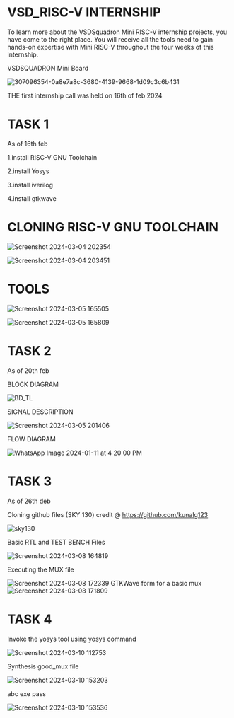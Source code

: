 # VSD_RISC-V INTERNSHIP

To learn more about the VSDSquadron Mini RISC-V internship projects, you have come to the right place. You will receive all the tools need to gain hands-on expertise with Mini RISC-V throughout the four weeks of this internship.





VSDSQUADRON Mini Board





![307096354-0a8e7a8c-3680-4139-9668-1d09c3c6b431](https://github.com/balaji-c7/VSD_RISC-V/assets/126571399/015c3776-3a29-4ea4-8dfd-415664f30c1d)






THE first internship call was held on 16th of feb 2024


# TASK 1

As of 16th feb

1.install RISC-V GNU Toolchain

2.install Yosys

3.install iverilog

4.install gtkwave



# CLONING RISC-V GNU TOOLCHAIN


![Screenshot 2024-03-04 202354](https://github.com/balaji-c7/VSD_RISC-V/assets/126571399/c6463f43-eed6-49ac-a912-d71a858de74e)



![Screenshot 2024-03-04 203451](https://github.com/balaji-c7/VSD_RISC-V/assets/126571399/2a243be3-1ed7-4ac6-8ee3-6aa6f8b3e740)


# TOOLS

![Screenshot 2024-03-05 165505](https://github.com/balaji-c7/VSD_RISC-V/assets/126571399/c15a47b0-c39a-4633-aef1-89ca29ad048f)




![Screenshot 2024-03-05 165809](https://github.com/balaji-c7/VSD_RISC-V/assets/126571399/66afba37-75ed-42f1-a411-edbb814d7b03)


# TASK 2

As of 20th feb

BLOCK DIAGRAM

![BD_TL](https://github.com/balaji-c7/VSD_RISC-V/assets/126571399/3117ee82-6e77-4727-a641-c38c47c8cb20)

SIGNAL DESCRIPTION

![Screenshot 2024-03-05 201406](https://github.com/balaji-c7/VSD_RISC-V/assets/126571399/6333076f-29aa-4354-8870-8c574532b9a7)

FLOW DIAGRAM

![WhatsApp Image 2024-01-11 at 4 20 00 PM](https://github.com/balaji-c7/VSD_RISC-V/assets/126571399/50b43a57-34c4-48ca-9255-95f561e3f6a0)


# TASK 3
As of 26th deb

Cloning github files (SKY 130) credit @ https://github.com/kunalg123


![sky130](https://github.com/balaji-c7/VSD_RISC-V/assets/126571399/4e3f7852-8208-4e1c-86f2-777867faedeb)

Basic RTL and TEST BENCH Files

![Screenshot 2024-03-08 164819](https://github.com/balaji-c7/VSD_RISC-V/assets/126571399/b9c0d4d7-f8c0-483f-9754-51e695edc8fd)


Executing the MUX file

![Screenshot 2024-03-08 172339](https://github.com/balaji-c7/VSD_RISC-V/assets/126571399/f4690ed1-f1df-49ef-982a-90c88f109d64)
GTKWave form for a basic mux
![Screenshot 2024-03-08 171809](https://github.com/balaji-c7/VSD_RISC-V/assets/126571399/f8d7be4d-b72e-4cb7-8b7f-3ed7c248fa41)


# TASK 4

Invoke the yosys tool using yosys command

![Screenshot 2024-03-10 112753](https://github.com/balaji-c7/VSD_RISC-V/assets/126571399/26b788c2-883e-4468-899b-da58bed1dc70)

Synthesis good_mux file

![Screenshot 2024-03-10 153203](https://github.com/balaji-c7/VSD_RISC-V/assets/126571399/6773da39-45ec-4361-92c4-d6fb50a4a2e1)

abc exe pass

![Screenshot 2024-03-10 153536](https://github.com/balaji-c7/VSD_RISC-V/assets/126571399/612bf642-1d45-421c-947e-d77d1cab4619)


